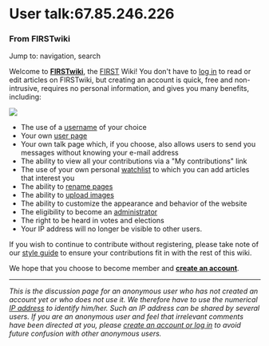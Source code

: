 # User talk:67.85.246.226

### From FIRSTwiki

Jump to: navigation, search

Welcome to **[FIRSTwiki](FIRSTwiki "FIRSTwiki" )**, the
[FIRST](FIRST "FIRST" ) Wiki! You don't have to [log
in](Special:Userlogin "Special:Userlogin" ) to read or edit
articles on FIRSTwiki, but creating an account is quick, free and non-
intrusive, requires no personal information, and gives you many benefits,
including:

[![](/media/1/10/FIRST_logo.gif)](Image:FIRST_logo.gif "" )

  * The use of a [username](http://www.wikipedia.org/wiki/Wikipedia:Username "wikipedia:Wikipedia:Username" ) of your choice 
  * Your own [user page](http://www.wikipedia.org/wiki/Wikipedia:user_page "wikipedia:Wikipedia:user_page" )
  * Your own talk page which, if you choose, also allows users to send you messages without knowing your e-mail address 
  * The ability to view all your contributions via a "My contributions" link 
  * The use of your own personal [watchlist](http://www.wikipedia.org/wiki/Wikipedia:Watchlist "wikipedia:Wikipedia:Watchlist" ) to which you can add articles that interest you 
  * The ability to [rename pages](http://www.wikipedia.org/wiki/Wikipedia:How_to_rename_a_page "wikipedia:Wikipedia:How_to_rename_a_page" )
  * The ability to [upload images](Special:Upload "Special:Upload" )
  * The ability to customize the appearance and behavior of the website 
  * The eligibility to become an [administrator](FIRSTwiki:Administrators "FIRSTwiki:Administrators" )
  * The right to be heard in votes and elections 
  * Your IP address will no longer be visible to other users. 

If you wish to continue to contribute without registering, please take note of
our [style guide](FIRSTwiki:Style_guide "FIRSTwiki:Style guide" )
to ensure your contributions fit in with the rest of this wiki.

We hope that you choose to become member and  **[create an
account](Special:Userlogin "Special:Userlogin" )**.

  

* * *

_This is the discussion page for an anonymous user who has not created an
account yet or who does not use it. We therefore have to use the numerical [IP
address](http://www.wikipedia.org/wiki/IP_address "wikipedia:IP_address" ) to
identify him/her. Such an IP address can be shared by several users. If you
are an anonymous user and feel that irrelevant comments have been directed at
you, please [create an account or log in](Special:Userlogin
"Special:Userlogin" ) to avoid future confusion with other anonymous users._

